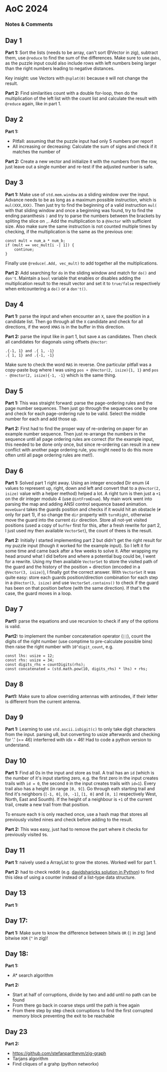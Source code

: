 # AoC 2024
### Notes & Comments

## Day 1
**Part 1:** Sort the lists (needs to be array, can't sort @Vector in zig), subtract them,
use `@reduce` to find the sum of the differences. Make sure to use `@abs`,
as the puzzle input could also include rows with left numbers being larger
than the right numbers leading to negative distances.

Key insight: use Vectors with `@splat(0)` because `0` will not change the result.

**Part 2:** Find similarities count with a double for-loop, then do the
multiplication of the left list with the count list and calculate the result
with `@reduce` again, like in part 1.

## Day 2
**Part 1:** 
- Pitfall: assuming that the puzzle input had only 5 numbers per report
- All increasing or decreasing: Calculate the sum of signs and check if it
  matches the number of 

**Part 2:** Create a new vector and initialize it with the numbers from the row,
just leave out a single number and re-test if the adjusted number is safe.

## Day 3
**Part 1:** Make use of `std.mem.window` as a sliding window over the
input. Advance needs to be as long as a maximum possible instruction, which is
`mul(XXX,XXX)`. Then just try to find the beginning of a valid instruction
`mul(` with that sliding window and once a beginning was found, try to find the
ending paranthesis `)` and try to parse the numbers between the brackets by
spliting the slice on `,`. Add the multiplication to a `@Vector` with sufficient
size. Also make sure the same instruction is not counted
multiple times by checking, if the multiplication is the same as the previous
one:
```
const mult = num_a * num_b;
if (mult == vec_mult[i -| 1]) {
    continue;
}
```
Finally use `@reduce(.Add, vec_mult)` to add together all the multiplications.

**Part 2:** Add searching for `do` in the sliding window and match for `do()`
and `don't`. Maintain a `bool` variable that enables or disables adding the
multiplication result to the result vector and set it to `true/false`
respectively when entcountering a `do()` or a `don't()`.

## Day 4
**Part 1:** parse the input and when encounter an `X`, save the position in a
candidate list. Then go through all the `X` candidate and check for all
directions, if the word `XMAS` is in the buffer in this direction.

**Part 2:** parse the input like in part 1, but save `A` as candidates. Then
check all candidates for diagonals using offsets `@Vector`:
```
.{-1, 1} and .{ 1, -1}
.{ 1, 1} and .{-1, -1}
```
Make sure to check the word `MAS` in reverse. One particular pitfall was a copy-paste
bug where I was using `pos + @Vector(2, isize){1, 1}` and `pos - @Vector(2,
isize){-1, -1}` which is the same thing.

## Day 5
**Part 1:** This was straight forward: parse the page-ordering rules and the
page number sequences. Then just go through the sequences one by one and check
for each page-ordering rule to be valid. Select the middle number for each and
add those up. 

**Part 2:** First had to find the proper way of re-ordering on paper for an
example number sequence. Then just re-arrange the numbers in the sequence until
all page ordering rules are correct (for the example input, this needed to be
done only once, but since re-ordering can result in a new conflict with another
page ordering rule, you might need to do this more often until all page ordering
rules are met!).

## Day 6
**Part 1:** Solved part 1 right away. Using an integer encoded Dir enum (4
values to represent up, right, down and left and convert that to a `@Vector(2,
isize)` value with a helper method) helped a lot. A right turn is then just a
`+1` on the dir integer modulo 4 (use `@intFromEnum`). My main work went into
parsing the map and adding ANSI control sequence based animation. `moveGuard`
takes the guards position and checks if it would hit an obstacle (`#` only for
part 1), if so change the `dir` property with `turnRight`, otherwise move the
guard into the current `dir` direction. Store all not-yet visited positions
(used a copy of `buffer` first for this, after a fresh rewrite for part 2, I
just used my then available `VectorSet`), the count of thees is the result. 

**Part 2:** Initially I started implementing part 2 but didn't get the right
result for my puzzle input (though it worked for the example input). So I 
left it for some time and came back after a few weeks to solve it. After
wrapping my head around what I did before and where a potential bug could be, I
went for a rewrite. Using my then available `VectorSet` to store the visited
path of the guard and the history of the position + direction (encoded in a
`@Vector(3, isize)`), I finally got the correct answer. With `VectorSet` it was
quite easy: store each guards position/direction combination for each step in a
`@Vector(3, isize)` and use `VectorSet.contains()` to check if the guard has
been on that position before (with the same direction). If that's the case, the
guard moves in a loop.

## Day 7
**Part1:** parse the equations and use recursion to check if any of the options
is valid.

**Part2:** to implement the number concatenation operator (`||`), count the
digits of the right number (use comptime to pre-calculate possible bins) then
raise the right number with `10^digit_count`, e.g.
```zig
const lhs: usize = 12;
const rhs: usize = 34;
const digits_rhs = countDigits(rhs);
const concatenated = (std.math.pow(10, digits_rhs) * lhs) + rhs;
```

## Day 8
**Part1:** Make sure to allow overriding antennas with antinodes, if their
letter is different from the current antenna.

## Day 9
**Part 1:** Learning to use `std.ascii.isDigit(c)` to only take digit characters
from the input.
parsing u8, but converting to usize afterwards and checking for '.' (== 46)
interferred with idx = 46! Had to code a python version to understand.

## Day 10
**Part 1:** Find all 0s in the input and store as trail. A trail has an `id`
(which is the number of it's input starting zero, e.g. the first zero in the input
creates trails with `id = 0`, the second `0` in the input creates trails with
`id=1`). Every trail also has a height (in range `[0, 9]`).
Go through eath starting trail and find it's neighbors (`[-1, 0]`, `[0, -1]`,
`[1, 0]` and `[0, 1]` respectively West, North, East and Sounth). If the height
of a neighbour is `+1` of the current trail, create a new trail from that
position.

To ensure each `9` is only reached once, use a hash map that stores all
previously visited nines and check before adding to the result.

**Part 2:** This was easy, just had to remove the part where it checks for
previously visited `9`s.

## Day 11
**Part 1:** naively used a ArrayList to grow the stones. Worked well for part 1.

**Part 2:** had to check reddit (e.g. [davidsharicks solution in
Python](https://gitlab.com/davidsharick/advent-of-code-2024/-/blob/main/day11/day11.py))
to find this idea of using a counter instead of a list-type data structure.

## Day 13
**Part 1:**

## Day 17:
**Part 1:** Make sure to know the difference between bitwis `OR` (`|` in zig) ]and bitwise
`XOR` (`^` in zig)!

## Day 18:
**Part 1:** 
- A* search algorithm

**Part 2:** 
- Start at half of corruptions, divide by two and add until no path can be found
- From there go back in coarse steps until the path is free again
- From there step by step check corruptions to find the first corrupted memory
  block preventing the exit to be reachable


## Day 23
**Part 2:**
- https://github.com/stefanpartheym/zig-graph
- Tarjans algorithm
- Find cliques of a grahp (python networkx)
